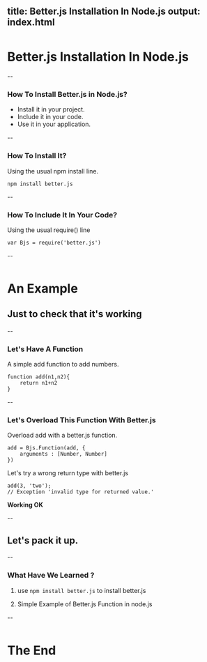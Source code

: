 title: Better.js Installation In Node.js
output: index.html
--

<style>.slide-content{width: 1024px;}</style>
<style>.slide-content pre code {font-size:160%;}</style>
<style>.slide-content pre {background-color:lightgrey;}</style>
<style>.slide-content code {font-size:120%;}</style>
<style>h1 {margin-top:50px;}</style>
<base target='_blank'/>

# Better.js Installation In Node.js

--

### How To Install Better.js in Node.js?

* Install it in your project.
* Include it in your code.
* Use it in your application.

--

### How To Install It?

Using the usual npm install line.

```
npm install better.js
```
--

### How To Include It In Your Code?

Using the usual require() line

```
var Bjs = require('better.js')
```

--

# An Example
## Just to check that it's working

--

### Let's Have A Function

A simple add function to add numbers.

```
function add(n1,n2){
    return n1+n2
}
```

--

### Let's Overload This Function With Better.js

Overload add with a better.js function.

```
add = Bjs.Function(add, {
    arguments : [Number, Number]
})
```

Let's try a wrong return type with better.js

```
add(3, 'two');
// Exception 'invalid type for returned value.'
```

**Working OK**

--

## Let's pack it up.

--

### What Have We Learned ?

1. use ```npm install better.js``` to install better.js

1. Simple Example of Better.js Function in node.js

--

# The End

